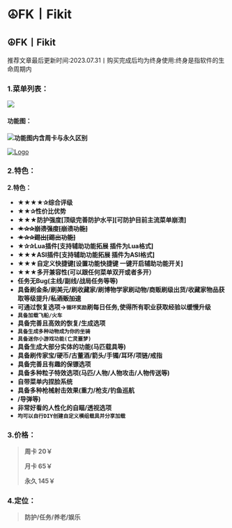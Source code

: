 # ☮️FK丨Fikit

## ☮️FK丨Fikit

推荐文章最后更新时间:2023.07.31丨购买完成后均为终身使用:终身是指软件的生命周期内

### **1.菜单列表：** <a href="#id-1.-cai-dan-lie-biao" id="id-1.-cai-dan-lie-biao"></a>

![](https://docs.hzz.im/\~gitbook/image?url=https%3A%2F%2F1382592200-files.gitbook.io%2F%7E%2Ffiles%2Fv0%2Fb%2Fgitbook-x-prod.appspot.com%2Fo%2Fspaces%252F7YXEHggLzaiKwZjRSOD4%252Fuploads%252Fj8Drn3yu0fpcn9RHJ4ec%252FFK2.0.png%3Falt%3Dmedia%26token%3Db22c04ad-2555-4789-9544-00b4959a8ae2\&width=768\&dpr=4\&quality=100\&sign=ae8b4da5\&sv=1)

#### **功能图：** <a href="#gong-neng-tu" id="gong-neng-tu"></a>

![](https://docs.hzz.im/\~gitbook/image?url=https%3A%2F%2F1382592200-files.gitbook.io%2F%7E%2Ffiles%2Fv0%2Fb%2Fgitbook-x-prod.appspot.com%2Fo%2Fspaces%252F7YXEHggLzaiKwZjRSOD4%252Fuploads%252FUOD4x9FDumOBpHKQBGIf%252FFikit%25207.3.2%25E5%258A%259F%25E8%2583%25BD%25E8%25B5%258F%25E6%259E%2590%25E4%25B8%258E%25E5%258A%259F%25E8%2583%25BD%25E6%25A0%2587%25E6%25B3%25A8xx.png%3Falt%3Dmedia%26token%3D6b8b1ffe-1a06-4d3c-9c5b-5ba4cfa39a58\&width=768\&dpr=4\&quality=100\&sign=772c09a0\&sv=1)**功能图内含周卡与永久区别**

[![Logo](https://assets.woozooo.com/assets/favicon.ico)](https://hzmod.lanzoub.com/irF1t0qzbxri)

### **2.特色：** <a href="#id-2.-te-se" id="id-2.-te-se"></a>

**2.特色：**

* **★★★★✰综合评级**
* **★★✰性价比优势**
* **★★★防护强度\[顶级完善防护水平]\[可防护目前主流菜单崩溃]**
* ~~**★✰✰崩溃强度\[崩溃功能]**~~
* ~~**★✰✰踢出\[踢出功能]**~~
* **★✰✰Lua插件\[支持辅助功能拓展 插件为Lua格式]**
* **★★★ASI插件\[支持辅助功能拓展 插件为ASI格式]**
* **★★★自定义快捷键\[设置功能快捷键 一键开启辅助功能开关]**
* **★★★多开兼容性(可以跟任何菜单双开或者多开）**
* **任务无Bug(主线/副线/战局任务等等)**
* **具备刷金条/刷美元/刷收藏家/刷博物学家刷动物/商贩刷级出货/收藏家物品获取等级提升/**~~**私酒贩加速**~~
* **可通过恢复选项→`循环奖励`刷每日任务,使得所有职业获取经验以缓慢升级**
* **`具备加载飞船/火车`**
* **具备完善且高效的恢复/生成选项**
* **`具备生成多种动物成为你的坐骑`**
* **`具备迷你小游戏功能(亡灵噩梦)`**
* **具备生成大部分实体的功能(马匹载具等)**
* **具备刷传家宝/硬币/古董酒/箭头/手镯/耳环/项链/戒指**
* **具备完善且有趣的保镖选项**
* **具备多种粒子特效选项(马匹/人物/人物攻击/人物传送等)**
* **自带菜单内捏脸系统**
* **具备多种枪械射击效果(重力/枪支/钓鱼巡航**
* **/导弹等)**
* **非常好看的人性化的自瞄/透视选项**
* **`均可以自行DIY创建自定义模组载具并分享加载`**

### **3.价格：** <a href="#id-3.-jia-ge" id="id-3.-jia-ge"></a>

> **周卡 20￥**
>
> **月卡 65￥**
>
> **永久 145￥**

### **4.定位：** <a href="#id-4.-ding-wei" id="id-4.-ding-wei"></a>

> **防护/任务/养老/娱乐**
